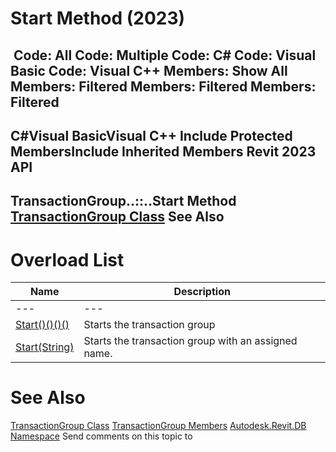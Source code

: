 # Start Method (2023)

﻿
 Code: All Code: Multiple Code: C# Code: Visual Basic Code: Visual C++  Members: Show All Members: Filtered Members: Filtered Members: Filtered   
---  
C#Visual BasicVisual C++
Include Protected MembersInclude Inherited Members
Revit 2023 API  
---  
TransactionGroup..::..Start Method   
[TransactionGroup Class](f1113d30-4c36-7844-1537-aad7f095cea0.md "TransactionGroup Class") See Also  
---  
# Overload List
| Name | Description |
| --- | --- |
| --- | --- | --- |
| [Start()()()()](fff3e88e-358c-e6d0-d539-61517f53140c.md "Start Method") | Starts the transaction group |
| [Start(String)](5debe7ea-7131-58d1-c9bb-3286a8d5895d.md "Start Method \(String\)") | Starts the transaction group with an assigned name. |

# See Also
[TransactionGroup Class](f1113d30-4c36-7844-1537-aad7f095cea0.md "TransactionGroup Class")
[TransactionGroup Members](d1370877-0cb8-cfd2-b09f-d06b1290f54e.md "TransactionGroup Members")
[Autodesk.Revit.DB Namespace](87546ba7-461b-c646-cbb1-2cb8f5bff8b2.md "Autodesk.Revit.DB Namespace")
Send comments on this topic to 
